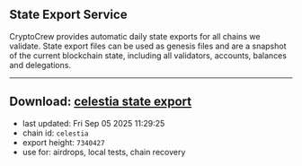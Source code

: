 ## State Export Service
CryptoCrew provides automatic daily state exports for all chains we validate. State export files can be used as genesis files and are a snapshot of the current blockchain state, including all validators, accounts, balances and delegations.

---
**Download: [celestia state export](https://dl-eu2.ccvalidators.com/SERVICE/celestia/celestia_export_7340427.json)**
---

- last updated: Fri Sep 05 2025 11:29:25
- chain id: `celestia`
- export height: `7340427`
- use for: airdrops, local tests, chain recovery
